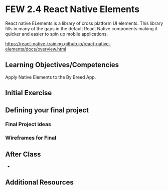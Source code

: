 # FEW 2.4 React Native Elements

React native ELements is a library of cross platform UI elements. This library fills in many of the gaps in the default React Native components making it quicker and easier to spin up mobile applications.

https://react-native-training.github.io/react-native-elements/docs/overview.html

## Learning Objectives/Competencies

Apply Native Elements to the By Breed App. 

## Initial Exercise


## Defining your final project


### Final Project ideas

 

### Wireframes for Final


## After Class

- 

## Additional Resources

